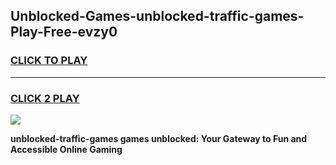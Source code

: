 
## Unblocked-Games-unblocked-traffic-games-Play-Free-evzy0
<h3>
<a href="https://premium76.site?title=unblocked-traffic-games&ref=10A">CLICK TO PLAY</a></h3>
<hr>

<h3>
<a href="https://premium76.site?title=unblocked-traffic-games&ref=10A">CLICK 2 PLAY</a>
  
</h3>

<a href="https://premium76.site?title=unblocked-traffic-games&ref=10A"><img src="https://clearcache.store/games.png"></a>


**unblocked-traffic-games games unblocked: Your Gateway to Fun and Accessible Online Gaming**
